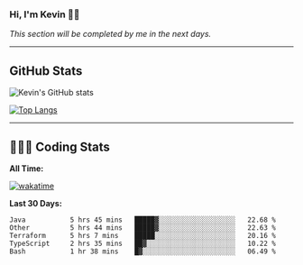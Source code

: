 ### Hi, I'm Kevin 👋🏻

_This section will be completed by me in the next days._


--- 
## GitHub Stats
![Kevin's GitHub stats](https://github-readme-stats.vercel.app/api?username=kevin-kraus&show_icons=true&theme=dark)

[![Top Langs](https://github-readme-stats.vercel.app/api/top-langs/?username=kevin-kraus&layout=compact&theme=dark)]()

---
## 🧑🏻‍💻 Coding Stats

**All Time:**

[![wakatime](https://wakatime.com/badge/user/2ee1869b-72a2-4c21-b5f7-e95432f5a1cf.svg?style=flat)](https://wakatime.com/@2ee1869b-72a2-4c21-b5f7-e95432f5a1cf)

**Last 30 Days:**

<!--START_SECTION:waka-->

```text
Java           5 hrs 45 mins   █████▓░░░░░░░░░░░░░░░░░░░   22.68 %
Other          5 hrs 44 mins   █████▓░░░░░░░░░░░░░░░░░░░   22.63 %
Terraform      5 hrs 7 mins    █████░░░░░░░░░░░░░░░░░░░░   20.16 %
TypeScript     2 hrs 35 mins   ██▓░░░░░░░░░░░░░░░░░░░░░░   10.22 %
Bash           1 hr 38 mins    █▓░░░░░░░░░░░░░░░░░░░░░░░   06.49 %
```

<!--END_SECTION:waka-->
